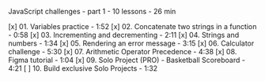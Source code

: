 JavaScript challenges - part 1 - 10 lessons - 26 min

[x] 01. Variables practice - 1:52
[x] 02. Concatenate two strings in a function - 0:58
[x] 03. Incrementing and decrementing - 2:11
[x] 04. Strings and numbers - 1:34
[x] 05. Rendering an error message - 3:15
[x] 06. Calculator challenge - 5:30
[x] 07. Arithmetic Operator Precedence - 4:38
[x] 08. Figma tutorial - 1:04
[x] 09. Solo Project (PRO) - Basketball Scoreboard - 4:21
[ ] 10. Build exclusive Solo Projects - 1:32